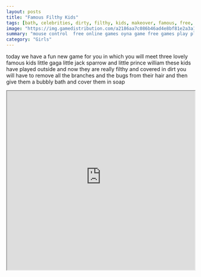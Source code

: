 ```yaml
---
layout: posts
title: "Famous Filthy Kids"
tags: [bath, celebrities, dirty, filthy, kids, makeover, famous, free, online, games, oyna, game, free, games, play, play, games]
image: "https://img.gamedistribution.com/a2186aa7c086b46ad4e8bf81e2a3a19b.jpg"
summary: "mouse control  free online games oyna game free games play play games"
category: "Girls"
---
```


today we have a fun new game for you in which you will meet three lovely famous kids little gaga little jack sparrow and little prince william these kids have played outside and now they are really filthy and covered in dirt you will have to remove all the branches and the bugs from their hair and then give them a bubbly bath and cover them in soap

<iframe width="100%" height="480px;" src="https://flash.gamedistribution.com?game=a2186aa7c086b46ad4e8bf81e2a3a19b"></iframe>